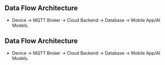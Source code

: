 ## Data Flow Architecture
- Device -> MQTT Broker -> Cloud Backend -> Database -> Mobile App/AI Models.
## Data Flow Architecture
- Device -> MQTT Broker -> Cloud Backend -> Database -> Mobile App/AI Models.
